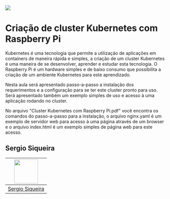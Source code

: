 <img src="https://storage.googleapis.com/golden-wind/experts-club/capa-github.svg" />

# Criação de cluster Kubernetes com Raspberry Pi

Kubernetes é uma tecnologia que permite a utilização de aplicações em containers de maneira rápida e simples, a criação de um cluster Kubernetes é uma maneira de se desenvolver,
aprender e estudar esta tecnologia. O Raspberry Pi é um hardware simples e de baixo consumo que possibilita a criação de um ambiente Kubernetes para este aprendizado.

Nesta aula será apresentado passo-a-passo a instalação dos requerimentos e a configuração para se ter este cluster pronto para uso. Será apresentado também um exemplo simples de
uso e acesso à uma aplicação rodando no cluster.

No arquivo "Cluster Kubernetes com Raspberry Pi.pdf" você encontra os comandos do passo-a-passo para a instalação, o arquivo nginx.yaml é um exemplo de servidor web para acesso à uma página através de um browser e o arquivo index.html é um exemplo simples de página web para este acesso.
## Sergio Siqueira

| [<img src="https://avatars.githubusercontent.com/u/5666390?v=4" width="75px;"/>](https://github.com/snsergio) |
| :-: |
|[Sergio Siqueira](https://github.com/snsergio)|
